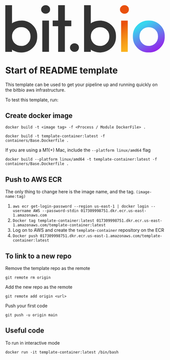 <?xml version="1.0" encoding="UTF-8"?> <svg xmlns="http://www.w3.org/2000/svg" xmlns:xlink="http://www.w3.org/1999/xlink" viewBox="0 0 144.57 42.66"><defs><style>.cls-1{fill:#333;}.cls-2{fill:url(#linear-gradient);}.cls-3{fill:url(#linear-gradient-2);}</style><linearGradient id="linear-gradient" x1="98.44" y1="4.9" x2="117.69" y2="38.24" gradientUnits="userSpaceOnUse"><stop offset="0.38" stop-color="#e9500d"></stop><stop offset="0.53" stop-color="#ef7112"></stop><stop offset="0.73" stop-color="#f59619"></stop><stop offset="0.9" stop-color="#faad1d"></stop><stop offset="1" stop-color="#fbb51e"></stop></linearGradient><linearGradient id="linear-gradient-2" x1="121.98" y1="14.06" x2="138.6" y2="42.85" gradientUnits="userSpaceOnUse"><stop offset="0.13" stop-color="#37d6ee"></stop><stop offset="0.44" stop-color="#5d8dec"></stop><stop offset="0.79" stop-color="#863eeb"></stop><stop offset="0.96" stop-color="#961fea"></stop></linearGradient></defs><g id="Layer_2" data-name="Layer 2"><g id="Layer_1-2" data-name="Layer 1"><path class="cls-1" d="M36.58,0a4.09,4.09,0,0,0-2.86,1.12A3.58,3.58,0,0,0,32.5,3.84a3.57,3.57,0,0,0,1.22,2.72,4.27,4.27,0,0,0,5.73,0A3.62,3.62,0,0,0,40.6,3.84a3.63,3.63,0,0,0-1.15-2.75A4,4,0,0,0,36.58,0Z"></path><path class="cls-1" d="M62.76,34.39a4,4,0,0,0-2.86,1.12,3.66,3.66,0,0,0,0,5.44,4,4,0,0,0,2.86,1.12A4,4,0,0,0,65.63,41a3.86,3.86,0,0,0,0-5.5A4,4,0,0,0,62.76,34.39Z"></path><rect class="cls-1" x="33.57" y="13.87" width="6.03" height="28.2"></rect><polygon class="cls-1" points="54.02 0 47.93 0 47.93 13.87 42.96 13.87 42.96 18.9 47.93 18.9 47.93 42.07 54.02 42.07 54.02 18.9 59.87 18.9 59.87 13.87 54.02 13.87 54.02 0"></polygon><path class="cls-1" d="M96.15,17.84a15.31,15.31,0,0,0-18.61-1.49V0H71.45V42.07h6.09V40.14a15,15,0,0,0,18.58-1.52,13.81,13.81,0,0,0,4.23-10.44A13.56,13.56,0,0,0,96.15,17.84ZM91.84,34.39a8.21,8.21,0,0,1-6,2.36A8.05,8.05,0,0,1,80,34.36a8.27,8.27,0,0,1-2.42-6.07v-.21A7.9,7.9,0,0,1,80,22.16a8.23,8.23,0,0,1,5.91-2.31,8.34,8.34,0,0,1,6,2.31,7.93,7.93,0,0,1,2.42,6A8.29,8.29,0,0,1,91.84,34.39Z"></path><path class="cls-1" d="M14.42,13.88a14.35,14.35,0,0,0-8.33,2.47V0H0V42.07H6.09V40.14a14.17,14.17,0,0,0,8.33,2.52,14.26,14.26,0,0,0,10.25-4A13.81,13.81,0,0,0,28.9,28.18a13.56,13.56,0,0,0-4.2-10.34A14.41,14.41,0,0,0,14.42,13.88Zm6,20.51a8.21,8.21,0,0,1-6,2.36,8.05,8.05,0,0,1-5.91-2.39,8.28,8.28,0,0,1-2.42-6.13v-.09a7.89,7.89,0,0,1,2.42-6,8.23,8.23,0,0,1,5.91-2.31,8.34,8.34,0,0,1,6,2.31,7.93,7.93,0,0,1,2.42,6A8.29,8.29,0,0,1,20.39,34.39Z"></path><path class="cls-2" d="M105.2,6.56A3.56,3.56,0,0,1,104,3.84a3.57,3.57,0,0,1,1.21-2.72A4.11,4.11,0,0,1,108.07,0a4,4,0,0,1,2.86,1.09,3.64,3.64,0,0,1,1.16,2.75,3.62,3.62,0,0,1-1.16,2.75,4,4,0,0,1-2.86,1.09A4.07,4.07,0,0,1,105.2,6.56Zm5.86,35.51V13.88h-6V42.07Z"></path><path class="cls-3" d="M140.35,38.62a14.28,14.28,0,0,1-10.26,4,14.05,14.05,0,0,1-10.19-4,13.91,13.91,0,0,1-4.17-10.44,13.61,13.61,0,0,1,4.17-10.34,14.23,14.23,0,0,1,10.19-4,14.44,14.44,0,0,1,10.29,4,13.59,13.59,0,0,1,4.19,10.34A13.84,13.84,0,0,1,140.35,38.62Zm-10.26-1.87a8.2,8.2,0,0,0,8.4-8.57,7.9,7.9,0,0,0-2.43-6,8.79,8.79,0,0,0-11.88,0,7.93,7.93,0,0,0-2.42,6,8.32,8.32,0,0,0,2.42,6.18A8.09,8.09,0,0,0,130.09,36.75Z"></path></g></g></svg> 

# Start of README template

This template can be used to get your pipeline up and running quickly on the bitbio aws infrastructure.

To test this template, run: 



## Create docker image

`docker build -t <image tag> -f <Process / Module DockerFile> .`

`docker build -t template-container:latest -f containers/Base.Dockerfile .`

If you are using a M1(+) Mac, include the `--platform linux/amd64` flag

`docker build --platform linux/amd64 -t template-container:latest -f containers/Base.Dockerfile .`

## Push to AWS ECR 

The only thing to change here is the image name, and the tag. `(image-name:tag)`

1. `aws ecr get-login-password --region us-east-1 | docker login --username AWS --password-stdin 017309998751.dkr.ecr.us-east-1.amazonaws.com`
2. `Docker tag template-container:latest 017309998751.dkr.ecr.us-east-1.amazonaws.com/template-container:latest`
3. Log on to AWS and create the `template-container` repository on the ECR
4. `Docker push 017309998751.dkr.ecr.us-east-1.amazonaws.com/template-container:latest`

## To link to a new repo

Remove the template repo as the remote
 
`git remote rm origin`

Add the new repo as the remote

`git remote add origin <url>`

Push your first code 

`git push -u origin main`

## Useful code

To run in interactive mode 

`docker run -it template-container:latest /bin/bash`
